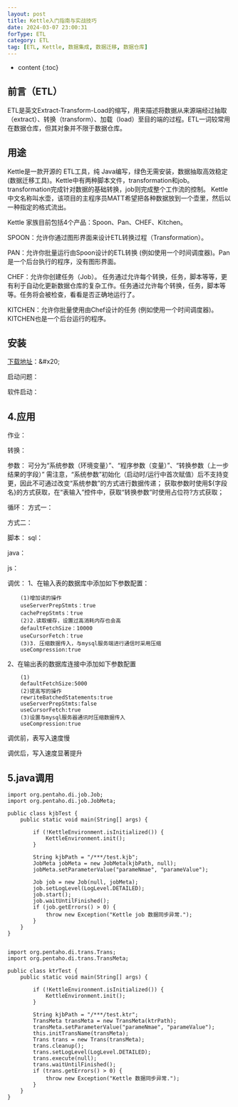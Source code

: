 ```yaml
---
layout: post 
title: Kettle入门指南与实战技巧 
date: 2024-03-07 23:00:31 
forType: ETL 
category: ETL 
tag: [ETL, Kettle, 数据集成, 数据迁移, 数据仓库]
---
```


* content 
{:toc}

前言（ETL）
---

ETL是英文Extract-Transform-Load的缩写，用来描述将数据从来源端经过抽取（extract）、转换（transform）、加载（load）至目的端的过程。ETL一词较常用在数据仓库，但其对象并不限于数据仓库。



用途
---

Kettle是一款开源的 ETL工具，纯 Java编写，绿色无需安装，数据抽取高效稳定 (数据迁移工具)。Kettle中有两种脚本文件，transformation和job。transformation完成针对数据的基础转换，job则完成整个工作流的控制。 Kettle中文名称叫水壶，该项目的主程序员MATT希望把各种数据放到一个壶里，然后以一种指定的格式流出。&#x20;

Kettle 家族目前包括4个产品：Spoon、Pan、CHEF、Kitchen。&#x20;

SPOON：允许你通过图形界面来设计ETL转换过程（Transformation）。

&#x20;PAN：允许你批量运行由Spoon设计的ETL转换 (例如使用一个时间调度器)。Pan是一个后台执行的程序，没有图形界面。&#x20;

CHEF：允许你创建任务（Job）。 任务通过允许每个转换，任务，脚本等等，更有利于自动化更新数据仓库的复杂工作。任务通过允许每个转换，任务，脚本等等。任务将会被检查，看看是否正确地运行了。&#x20;

KITCHEN：允许你批量使用由Chef设计的任务 (例如使用一个时间调度器)。KITCHEN也是一个后台运行的程序。



安装
---

[下载地址](https://www.hitachivantara.com/en-us/products/pentaho-plus-platform/data-integration-analytics/pentaho-community-edition.html "https://www.hitachivantara.com/en-us/products/pentaho-plus-platform/data-integration-analytics/pentaho-community-edition.html")：&#x20;



启动问题：

软件启动：

## 4.应用

作业：

转换：

参数： 可分为“系统参数（环境变量）”、“程序参数（变量）”、“转换参数（上一步结果的字段）” 需注意，“系统参数”初始化（启动时/运行中首次赋值）后不支持变更，因此不可通过改变“系统参数”的方式进行数据传递； 获取参数时使用\${字段名}的方式获取，在“表输入”控件中，获取“转换参数”时使用占位符?方式获取；

循环： 方式一：

方式二：

脚本： sql：

java：

js：

调优： 1、在输入表的数据库中添加如下参数配置：
```
    (1)增加读的操作
    useServerPrepStmts：true
    cachePrepStmts：true
    (2)2.读取缓存，设置过高消耗内存也会高
    defaultFetchSize：10000
    useCursorFetch：true
    (3)3. 压缩数据传入，与mysql服务端进行通信时采用压缩
    useCompression:true
```
2、在输出表的数据库连接中添加如下参数配置
```
    (1)
    defaultFetchSize:5000
    (2)提高写的操作
    rewriteBatchedStatements:true
    useServerPrepStmts:false
    useCursorFetch:true
    (3)设置与mysql服务器通讯时压缩数据传入
    useCompression:true
```
调优前，表写入速度慢

调优后，写入速度显著提升

## 5.java调用
```
import org.pentaho.di.job.Job;
import org.pentaho.di.job.JobMeta;

public class kjbTest {
    public static void main(String[] args) {

        if (!KettleEnvironment.isInitialized()) {
            KettleEnvironment.init();
        }

        String kjbPath = "/***/test.kjb";
        JobMeta jobMeta = new JobMeta(kjbPath, null);
        jobMeta.setParameterValue("parameNmae", "parameValue");
        
        Job job = new Job(null, jobMeta);
        job.setLogLevel(LogLevel.DETAILED);
        job.start();
        job.waitUntilFinished();
        if (job.getErrors() > 0) {
            throw new Exception("Kettle job 数据同步异常.");
        }
    }
}


import org.pentaho.di.trans.Trans;
import org.pentaho.di.trans.TransMeta;

public class ktrTest {
    public static void main(String[] args) {
        
        if (!KettleEnvironment.isInitialized()) {
            KettleEnvironment.init();
        }
        
        String kjbPath = "/***/test.ktr";
        TransMeta transMeta = new TransMeta(ktrPath);
        transMeta.setParameterValue("parameNmae", "parameValue");
        this.initTransName(transMeta);
        Trans trans = new Trans(transMeta);
        trans.cleanup();
        trans.setLogLevel(LogLevel.DETAILED);
        trans.execute(null);
        trans.waitUntilFinished();
        if (trans.getErrors() > 0) {
            throw new Exception("Kettle 数据同步异常.");
        }
    }
}
```
